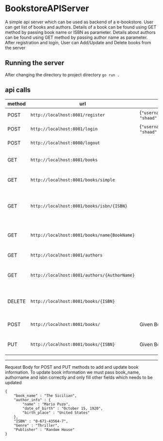 # BookstoreAPIServer

A simple api server which can be used as backend of a e-bookstore. User can get list of books and authors. Details of a book can be found using GET method by passing book name or ISBN as parameter. Details about authors can be found using GET method by passing author name as parameter. After registration and login, User can Add/Update and Delete books from the server

## Running the server
After changing the directory to project directory
`go run .`

## api calls

|method|url|body|actions|
|---|---|---|---|
|POST|`http://localhost:8081/register`|{```"username": "shaad","password":"1234"}```| Register new user|
|POST|`http://localhost:8081/login`|{```"username": "shaad","password":"1234"}```| Loggin In the user|
|POST|`http://localhost:8080/logout`||Logging Out|
|GET|`http://localhost:8081/books`||Returns Details of all books|
|GET|`http://localhost:8081/books/simple`||Return list of books name|
|GET|`http://localhost:8081/books/isbn/{ISBN}`||Returns Details of the Book of the given ISBN|
|GET|`http://localhost:8081/books/name{BookName}`||Return Details of the given book name|
|GET|`http://localhost:8081/authors`||Return list of authors|
|GET|`http://localhost:8081/authors/{AuthorName}`||Returns Details of the given author|
|DELETE|`http://localhost:8081/books/{ISBN}`||Delete the book entry matching ISBN|
|POST|`http://localhost:8081/books/`|Given Below|Adds a new book in the list|
|PUT|`http://localhost:8081/books/{ISBN}`|Given Below|Updates a book information|
-----------------

Request Body for POST and PUT methods to add and update book information. To update book information we must pass book_name, authorname and isbn correctly and only fill other fields which needs to be updated
```
{
    "book_name" : "The Sicilian",
    "author_info" : {
        "name" : "Mario Puzo",
        "date_of_birth" : "October 15, 1920",
        "birth_place" : "United States"
    },
    "ISBN" : "0-671-43564-7",
    "Genre" : "Thriller",
    "Publisher" : "Random House"
}
```



